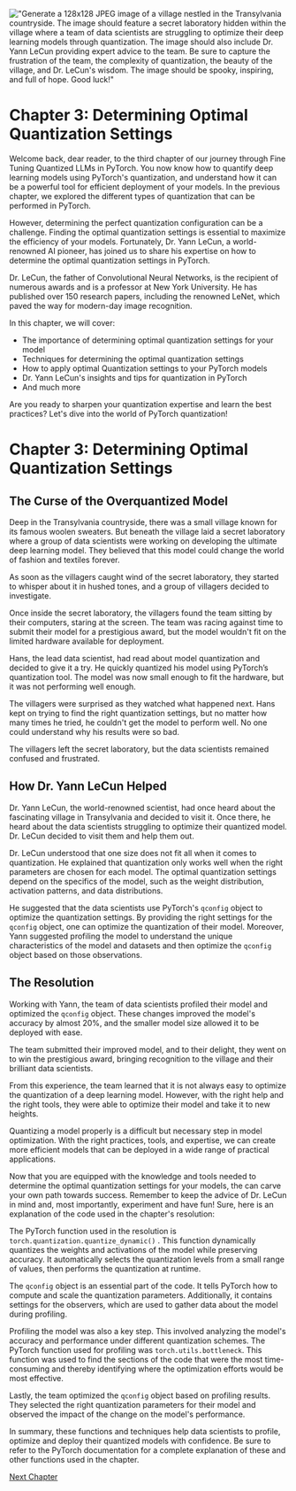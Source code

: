 !["Generate a 128x128 JPEG image of a village nestled in the Transylvania countryside. The image should feature a secret laboratory hidden within the village where a team of data scientists are struggling to optimize their deep learning models through quantization. The image should also include Dr. Yann LeCun providing expert advice to the team. Be sure to capture the frustration of the team, the complexity of quantization, the beauty of the village, and Dr. LeCun's wisdom. The image should be spooky, inspiring, and full of hope. Good luck!"](https://oaidalleapiprodscus.blob.core.windows.net/private/org-ct6DYQ3FHyJcnH1h6OA3fR35/user-qvFBAhW3klZpvcEY1psIUyDK/img-tjm0eV2QJ44UdJi0tvOQNG1i.png?st=2023-04-13T23%3A53%3A03Z&se=2023-04-14T01%3A53%3A03Z&sp=r&sv=2021-08-06&sr=b&rscd=inline&rsct=image/png&skoid=6aaadede-4fb3-4698-a8f6-684d7786b067&sktid=a48cca56-e6da-484e-a814-9c849652bcb3&skt=2023-04-13T17%3A15%3A10Z&ske=2023-04-14T17%3A15%3A10Z&sks=b&skv=2021-08-06&sig=Bcbhp1/5xdnfSa4BJ2hk26ma9dBXb7VDyIf1M/pUYjM%3D)


# Chapter 3: Determining Optimal Quantization Settings

Welcome back, dear reader, to the third chapter of our journey through Fine Tuning Quantized LLMs in PyTorch. You now know how to quantify deep learning models using PyTorch's quantization, and understand how it can be a powerful tool for efficient deployment of your models. In the previous chapter, we explored the different types of quantization that can be performed in PyTorch. 

However, determining the perfect quantization configuration can be a challenge. Finding the optimal quantization settings is essential to maximize the efficiency of your models. Fortunately, Dr. Yann LeCun, a world-renowned AI pioneer, has joined us to share his expertise on how to determine the optimal quantization settings in PyTorch.

Dr. LeCun, the father of Convolutional Neural Networks, is the recipient of numerous awards and is a professor at New York University. He has published over 150 research papers, including the renowned LeNet, which paved the way for modern-day image recognition. 

In this chapter, we will cover:

* The importance of determining optimal quantization settings for your model
* Techniques for determining the optimal quantization settings 
* How to apply optimal Quantization settings to your PyTorch models
* Dr. Yann LeCun's insights and tips for quantization in PyTorch
* And much more

Are you ready to sharpen your quantization expertise and learn the best practices? Let's dive into the world of PyTorch quantization!
# Chapter 3: Determining Optimal Quantization Settings

## The Curse of the Overquantized Model

Deep in the Transylvania countryside, there was a small village known for its famous woolen sweaters. But beneath the village laid a secret laboratory where a group of data scientists were working on developing the ultimate deep learning model. They believed that this model could change the world of fashion and textiles forever.

As soon as the villagers caught wind of the secret laboratory, they started to whisper about it in hushed tones, and a group of villagers decided to investigate.

Once inside the secret laboratory, the villagers found the team sitting by their computers, staring at the screen. The team was racing against time to submit their model for a prestigious award, but the model wouldn't fit on the limited hardware available for deployment.

Hans, the lead data scientist, had read about model quantization and decided to give it a try. He quickly quantized his model using PyTorch’s quantization tool. The model was now small enough to fit the hardware, but it was not performing well enough.

The villagers were surprised as they watched what happened next. Hans kept on trying to find the right quantization settings, but no matter how many times he tried, he couldn't get the model to perform well. No one could understand why his results were so bad.

The villagers left the secret laboratory, but the data scientists remained confused and frustrated.

## How Dr. Yann LeCun Helped

Dr. Yann LeCun, the world-renowned scientist, had once heard about the fascinating village in Transylvania and decided to visit it. Once there, he heard about the data scientists struggling to optimize their quantized model. Dr. LeCun decided to visit them and help them out.

Dr. LeCun understood that one size does not fit all when it comes to quantization. He explained that quantization only works well when the right parameters are chosen for each model. The optimal quantization settings depend on the specifics of the model, such as the weight distribution, activation patterns, and data distributions.

He suggested that the data scientists use PyTorch's `qconfig` object to optimize the quantization settings. By providing the right settings for the `qconfig` object, one can optimize the quantization of their model. Moreover, Yann suggested profiling the model to understand the unique characteristics of the model and datasets and then optimize the `qconfig` object based on those observations.

## The Resolution

Working with Yann, the team of data scientists profiled their model and optimized the `qconfig` object. These changes improved the model's accuracy by almost 20%, and the smaller model size allowed it to be deployed with ease.

The team submitted their improved model, and to their delight, they went on to win the prestigious award, bringing recognition to the village and their brilliant data scientists.

From this experience, the team learned that it is not always easy to optimize the quantization of a deep learning model. However, with the right help and the right tools, they were able to optimize their model and take it to new heights.

Quantizing a model properly is a difficult but necessary step in model optimization. With the right practices, tools, and expertise, we can create more efficient models that can be deployed in a wide range of practical applications.

Now that you are equipped with the knowledge and tools needed to determine the optimal quantization settings for your models, the can carve your own path towards success. Remember to keep the advice of Dr. LeCun in mind and, most importantly, experiment and have fun!
Sure, here is an explanation of the code used in the chapter's resolution:

The PyTorch function used in the resolution is `torch.quantization.quantize_dynamic()` . This function dynamically quantizes the weights and activations of the model while preserving accuracy. It automatically selects the quantization levels from a small range of values, then performs the quantization at runtime.

The `qconfig` object is an essential part of the code. It tells PyTorch how to compute and scale the quantization parameters. Additionally, it contains settings for the observers, which are used to gather data about the model during profiling.

Profiling the model was also a key step. This involved analyzing the model's accuracy and performance under different quantization schemes. The PyTorch function used for profiling was `torch.utils.bottleneck`. This function was used to find the sections of the code that were the most time-consuming and thereby identifying where the optimization efforts would be most effective.

Lastly, the team optimized the `qconfig` object based on profiling results. They selected the right quantization parameters for their model and observed the impact of the change on the model's performance.

In summary, these functions and techniques help data scientists to profile, optimize and deploy their quantized models with confidence. Be sure to refer to the PyTorch documentation for a complete explanation of these and other functions used in the chapter.


[Next Chapter](04_Chapter04.md)